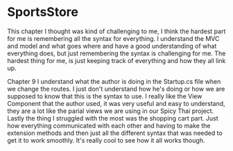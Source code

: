 # SportsStore
This chapter I thought was kind of challenging to me, I think the hardest part for me is
remembering all the syntax for everything. I understand the MVC and model and what goes where
and have a good understanding of what everything does, but just remembering the syntax is challenging
for me.
The hardest thing for me, is just keeping track of everything and how they all link up.

Chapter 9
I understand what the author is doing in the Startup.cs file when we change the routes. I just don't understand how he's doing or how
we are supposed to know that this is the syntax to use.
I really like the View Component that the author used, it was very useful and easy to understand, they are a lot like the 
parial views we are using in our Spicy Thai project.
Lastly the thing I struggled with the most was the shopping cart part. Just how everything communicated with each other
and having to make the extension methods and then just all the different syntax that was needed to get it to work smoothly.
It's really cool to see how it all works though.
